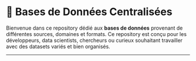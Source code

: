 # 📂 Bases de Données Centralisées 

Bienvenue dans ce repository dédié aux **bases de données** provenant de différentes sources, domaines et formats. Ce repository est conçu pour les développeurs, data scientists, chercheurs ou curieux souhaitant travailler avec des datasets variés et bien organisés.

---
